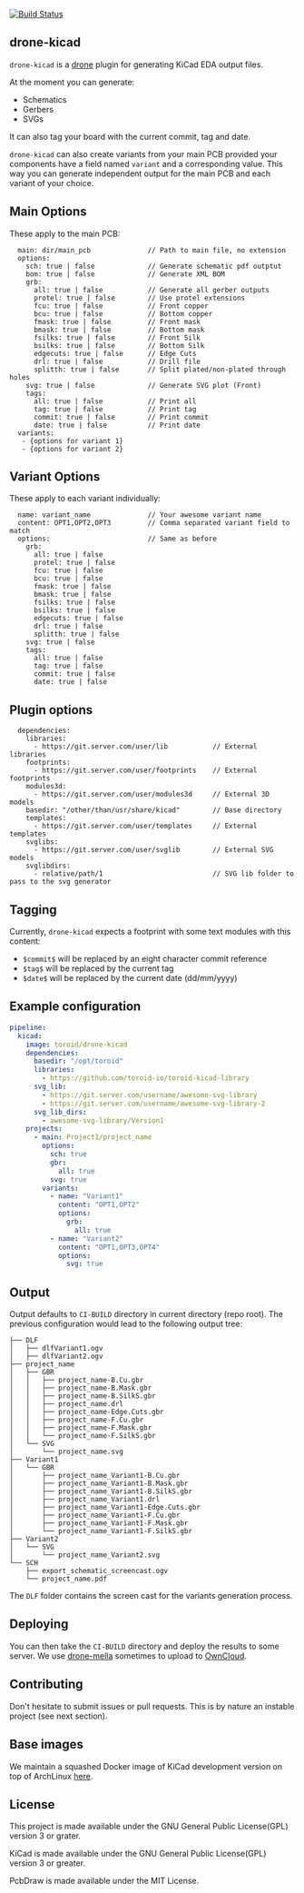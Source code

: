 [![Build Status](https://bianca.toroid.io/api/badges/Toroid-io/drone-kicad/status.svg?branch=master)](https://bianca.toroid.io/Toroid-io/drone-kicad)
## drone-kicad

`drone-kicad` is a [drone](https://github.com/drone/drone) plugin for
generating KiCad EDA output files.

At the moment you can generate:

 - Schematics
 - Gerbers
 - SVGs

It can also tag your board with the current commit, tag and date.

`drone-kicad` can also create variants from your main PCB provided your
components have a field named `variant` and a corresponding value. This
way you can generate independent output for the main PCB and each
variant of your choice.

## Main Options

These apply to the main PCB:

```
  main: dir/main_pcb              // Path to main file, no extension
  options:
    sch: true | false             // Generate schematic pdf outptut
    bom: true | false             // Generate XML BOM
    grb:
      all: true | false           // Generate all gerber outputs
      protel: true | false        // Use protel extensions
      fcu: true | false           // Front copper
      bcu: true | false           // Bottom copper
      fmask: true | false         // Front mask
      bmask: true | false         // Bottom mask
      fsilks: true | false        // Front Silk
      bsilks: true | false        // Bottom Silk
      edgecuts: true | false      // Edge Cuts
      drl: true | false           // Drill file
      splitth: true | false       // Split plated/non-plated through holes
    svg: true | false             // Generate SVG plot (Front)
    tags:
      all: true | false           // Print all
      tag: true | false           // Print tag
      commit: true | false        // Print commit
      date: true | false          // Print date
  variants:
   - {options for variant 1}
   - {options for variant 2}
```

## Variant Options

These apply to each variant individually:

```
  name: variant_name              // Your awesome variant name
  content: OPT1,OPT2,OPT3         // Comma separated variant field to match
  options:                        // Same as before
    grb:
      all: true | false
      protel: true | false
      fcu: true | false
      bcu: true | false
      fmask: true | false
      bmask: true | false
      fsilks: true | false
      bsilks: true | false
      edgecuts: true | false
      drl: true | false
      splitth: true | false
    svg: true | false
    tags:
      all: true | false
      tag: true | false
      commit: true | false
      date: true | false
```

## Plugin options

```
  dependencies:
    libraries:
      - https://git.server.com/user/lib           // External libraries
    footprints:
      - https://git.server.com/user/footprints    // External footprints
    modules3d:
      - https://git.server.com/user/modules3d     // External 3D models
    basedir: "/other/than/usr/share/kicad"        // Base directory
    templates:
      - https://git.server.com/user/templates     // External templates
    svglibs:
      - https://git.server.com/user/svglib        // External SVG models
    svglibdirs:
      - relative/path/1                           // SVG lib folder to pass to the svg generator
```

## Tagging

Currently, `drone-kicad` expects a footprint with some text modules with
this content:

 - `$commit$` will be replaced by an eight character commit reference
 - `$tag$` will be replaced by the current tag
 - `$date$` will be replaced by the current date (dd/mm/yyyy)

## Example configuration

```yml
pipeline:
  kicad:
    image: toroid/drone-kicad
    dependencies:
      basedir: "/opt/toroid"
      libraries:
        - https://github.com/toroid-io/toroid-kicad-library
      svg_lib:
        - https://git.server.com/username/awesome-svg-library
        - https://git.server.com/username/awesome-svg-library-2
      svg_lib_dirs:
        - awesome-svg-library/Version1
    projects:
      - main: Project1/project_name
        options:
          sch: true
          gbr:
            all: true
          svg: true
        variants:
          - name: "Variant1"
            content: "OPT1,OPT2"
            options:
              grb:
                all: true
          - name: "Variant2"
            content: "OPT1,OPT3,OPT4"
            options:
              svg: true
```

## Output

Output defaults to `CI-BUILD` directory in current directory (repo
root). The previous configuration would lead to the following output
tree:

```
├── DLF
│   ├── dlfVariant1.ogv
│   ├── dlfVariant2.ogv
├── project_name
│   ├── GBR
│   │   ├── project_name-B.Cu.gbr
│   │   ├── project_name-B.Mask.gbr
│   │   ├── project_name-B.SilkS.gbr
│   │   ├── project_name.drl
│   │   ├── project_name-Edge.Cuts.gbr
│   │   ├── project_name-F.Cu.gbr
│   │   ├── project_name-F.Mask.gbr
│   │   └── project_name-F.SilkS.gbr
│   └── SVG
│       └── project_name.svg
├── Variant1
│   └── GBR
│       ├── project_name_Variant1-B.Cu.gbr
│       ├── project_name_Variant1-B.Mask.gbr
│       ├── project_name_Variant1-B.SilkS.gbr
│       ├── project_name_Variant1.drl
│       ├── project_name_Variant1-Edge.Cuts.gbr
│       ├── project_name_Variant1-F.Cu.gbr
│       ├── project_name_Variant1-F.Mask.gbr
│       └── project_name_Variant1-F.SilkS.gbr
├── Variant2
│   └── SVG
│       └── project_name_Variant2.svg
└── SCH
    ├── export_schematic_screencast.ogv
    └── project_name.pdf
```

The `DLF` folder contains the screen cast for the variants generation process.

## Deploying

You can then take the `CI-BUILD` directory and deploy the results to some server. We use [drone-mella](https://github.com/Toroid-io/drone-mella) sometimes to upload to [OwnCloud](https://owncloud.org/).

## Contributing

Don't hesitate to submit issues or pull requests. This is by nature an instable project (see next section).

## Base images

We maintain a squashed Docker image of KiCad development version on top of ArchLinux [here](https://hub.docker.com/r/toroid/kicad-base/).

## License

This project is made available under the GNU General Public License(GPL) version 3 or grater.

KiCad is made available under the GNU General Public License(GPL) version 3 or greater.

PcbDraw is made available under the MIT License.
